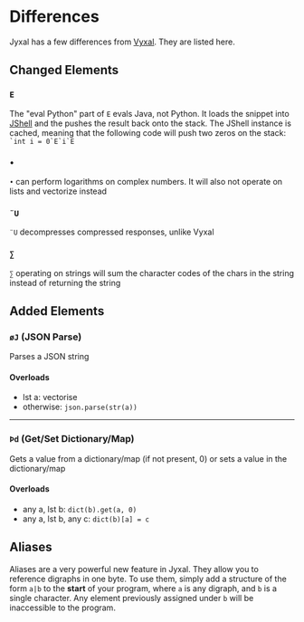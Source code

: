 # Differences

Jyxal has a few differences from [Vyxal](https://github.com/Vyxal/Vyxal). They are listed here.

## Changed Elements

### `` E `` 
The "eval Python" part of `E` evals Java, not Python. It loads the snippet into [JShell](https://en.wikipedia.org/wiki/JShell) and the pushes the result back onto the stack. The JShell instance is cached, meaning that the following code will push two zeros on the stack: ``` `int i = 0`E`i`E```

### `` • ``
`•` can perform logarithms on complex numbers. It will also not operate on lists and vectorize instead

### `` ¨U `` 
`¨U` decompresses compressed responses, unlike Vyxal

### `` ∑ `` 
`∑` operating on strings will sum the character codes of the chars in the string instead of returning the string

## Added Elements

### `` øJ `` (JSON Parse)
Parses a JSON string

#### Overloads
- lst a: vectorise
- otherwise: `json.parse(str(a))`
----------------------

### `` Þd `` (Get/Set Dictionary/Map)
Gets a value from a dictionary/map (if not present, 0) or sets a value in the dictionary/map

#### Overloads
- any a, lst b: `dict(b).get(a, 0)`
- any a, lst b, any c: `dict(b)[a] = c`

## Aliases
Aliases are a very powerful new feature in Jyxal. They allow you to reference digraphs in one byte. To use them, simply add a structure of the form `a|b` to the **start** of your program, where `a` is any digraph, and `b` is a single character. Any element previously assigned under `b` will be inaccessible to the program.
